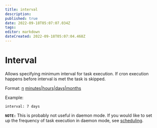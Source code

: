 ```yaml
---
title: interval
description: 
published: true
date: 2022-09-18T05:07:07.034Z
tags: 
editor: markdown
dateCreated: 2022-09-18T05:07:04.468Z
---
```


# Interval
Allows specifying minimum interval for task execution. If cron execution happens before interval is met the task is skipped.

Format: [n](/n) [minutes|hours|days|months](/minutes|hours|days|months)

Example:

```
interval: 7 days
```

**`NOTE:`** This is probably not useful in daemon mode. If you would like to set up the frequency of task execution in daemon mode, see [scheduling](/Daemon#scheduling).